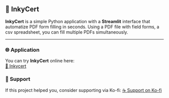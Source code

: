 ## 📝 InkyCert

**InkyCert** is a simple Python application with a **Streamlit** interface that automatize PDF form filling in seconds.
Using a PDF file with field forms, a csv spreadsheet, you can fill multiple PDFs simultaneously.

---

### 🌐 Application

You can try **InkyCert** online here:  
[🔗 Inkycert](https://inkycert.streamlit.app)  

### 💖 Support
If this project helped you, consider supporting via Ko-fi:
[☕ Support on Ko-fi](https://ko-fi.com/afonsosaraiva)
